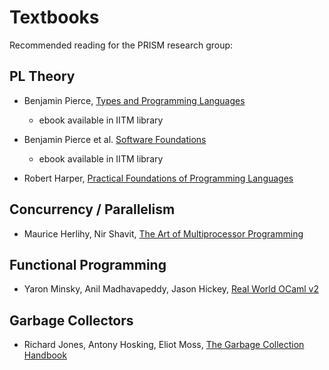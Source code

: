 # Textbooks

Recommended reading for the PRISM research group:

## PL Theory

* Benjamin Pierce, [Types and Programming Languages](https://www.cis.upenn.edu/~bcpierce/tapl/)
  + ebook available in IITM library

* Benjamin Pierce et al. [Software Foundations](https://softwarefoundations.cis.upenn.edu/current/index.html)
  + ebook available in IITM library

* Robert Harper, [Practical Foundations of Programming Languages](https://www.cs.cmu.edu/~rwh/pfpl/2nded.pdf)

## Concurrency / Parallelism

* Maurice Herlihy, Nir Shavit, [The Art of Multiprocessor Programming](https://www.e-reading.club/bookreader.php/134637/Herlihy,_Shavit_-_The_art_of_multiprocessor_programming.pdf)

## Functional Programming

* Yaron Minsky, Anil Madhavapeddy, Jason Hickey, [Real World OCaml v2](http://dev.realworldocaml.org/)

## Garbage Collectors

* Richard Jones, Antony Hosking, Eliot Moss, [The Garbage Collection Handbook](http://gchandbook.org/)
